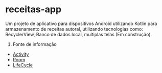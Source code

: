 # receitas-app
Um projeto de aplicativo para dispositivos Android utilizando Kotlin para armazenamento de receitas autoral, utilizando tecnologias como: RecyclerView, Banco de dados local, multiplas telas (Em construção).
1. Fonte de informação
  - [Activity](https://developer.android.com/jetpack/androidx/releases/activity?hl=pt-br#groovy)
  - [Room](https://developer.android.com/training/data-storage/room)
  - [LifeCycle](https://developer.android.com/training/data-storage/room)

